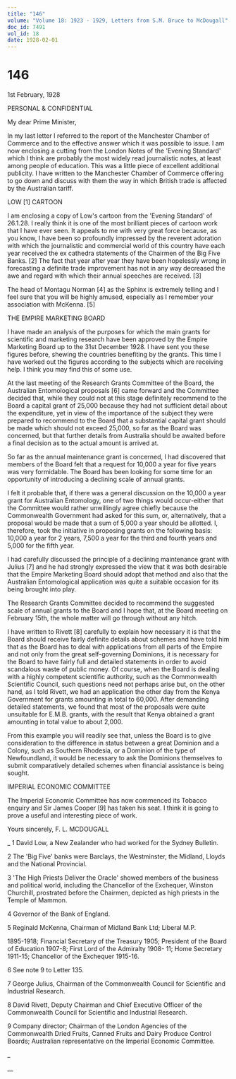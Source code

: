 ```yaml
---
title: "146"
volume: "Volume 18: 1923 - 1929, Letters from S.M. Bruce to McDougall"
doc_id: 7491
vol_id: 18
date: 1928-02-01
---
```


# 146

1st February, 1928

PERSONAL &amp; CONFIDENTIAL

My dear Prime Minister,

In my last letter I referred to the report of the Manchester Chamber of Commerce and to the effective answer which it was possible to issue. I am now enclosing a cutting from the London Notes of the 'Evening Standard' which I think are probably the most widely read journalistic notes, at least among people of education. This was a little piece of excellent additional publicity. I have written to the Manchester Chamber of Commerce offering to go down and discuss with them the way in which British trade is affected by the Australian tariff.

LOW [1] CARTOON

I am enclosing a copy of Low's cartoon from the 'Evening Standard' of 26.1.28. I really think it is one of the most brilliant pieces of cartoon work that I have ever seen. It appeals to me with very great force because, as you know, I have been so profoundly impressed by the reverent adoration with which the journalistic and commercial world of this country have each year received the ex cathedra statements of the Chairmen of the Big Five Banks. [2] The fact that year after year they have been hopelessly wrong in forecasting a definite trade improvement has not in any way decreased the awe and regard with which their annual speeches are received. [3]

The head of Montagu Norman [4] as the Sphinx is extremely telling and I feel sure that you will be highly amused, especially as I remember your association with McKenna. [5]

THE EMPIRE MARKETING BOARD

I have made an analysis of the purposes for which the main grants for scientific and marketing research have been approved by the Empire Marketing Board up to the 31st December 1928. I have sent you these figures before, shewing the countries benefiting by the grants. This time I have worked out the figures according to the subjects which are receiving help. I think you may find this of some use.

At the last meeting of the Research Grants Committee of the Board, the Australian Entomological proposals [6] came forward and the Committee decided that, while they could not at this stage definitely recommend to the Board a capital grant of 25,000 because they had not sufficient detail about the expenditure, yet in view of the importance of the subject they were prepared to recommend to the Board that a substantial capital grant should be made which should not exceed 25,000, so far as the Board was concerned, but that further details from Australia should be awaited before a final decision as to the actual amount is arrived at.

So far as the annual maintenance grant is concerned, I had discovered that members of the Board felt that a request for 10,000 a year for five years was very formidable. The Board has been looking for some time for an opportunity of introducing a declining scale of annual grants.

I felt it probable that, if there was a general discussion on the 10,000 a year grant for Australian Entomology, one of two things would occur-either that the Committee would rather unwillingly agree chiefly because the Commonwealth Government had asked for this sum, or, alternatively, that a proposal would be made that a sum of 5,000 a year should be allotted. I, therefore, took the initiative in proposing grants on the following basis: 10,000 a year for 2 years, 7,500 a year for the third and fourth years and 5,000 for the fifth year.

I had carefully discussed the principle of a declining maintenance grant with Julius [7] and he had strongly expressed the view that it was both desirable that the Empire Marketing Board should adopt that method and also that the Australian Entomological application was quite a suitable occasion for its being brought into play.

The Research Grants Committee decided to recommend the suggested scale of annual grants to the Board and I hope that, at the Board meeting on February 15th, the whole matter will go through without any hitch.

I have written to Rivett [8] carefully to explain how necessary it is that the Board should receive fairly definite details about schemes and have told him that as the Board has to deal with applications from all parts of the Empire and not only from the great self-governing Dominions, it is necessary for the Board to have fairly full and detailed statements in order to avoid scandalous waste of public money. Of course, when the Board is dealing with a highly competent scientific authority, such as the Commonwealth Scientific Council, such questions need not perhaps arise but, on the other hand, as I told Rivett, we had an application the other day from the Kenya Government for grants amounting in total to 60,000. After demanding detailed statements, we found that most of the proposals were quite unsuitable for E.M.B. grants, with the result that Kenya obtained a grant amounting in total value to about 2,000.

From this example you will readily see that, unless the Board is to give consideration to the difference in status between a great Dominion and a Colony, such as Southern Rhodesia, or a Dominion of the type of Newfoundland, it would be necessary to ask the Dominions themselves to submit comparatively detailed schemes when financial assistance is being sought.

IMPERIAL ECONOMIC COMMITTEE

The Imperial Economic Committee has now commenced its Tobacco enquiry and Sir James Cooper [9] has taken his seat. I think it is going to prove a useful and interesting piece of work.

Yours sincerely, F. L. MCDOUGALL 

_ 1 David Low, a New Zealander who had worked for the Sydney Bulletin.

2 The 'Big Five' banks were Barclays, the Westminster, the Midland, Lloyds and the National Provincial.

3 'The High Priests Deliver the Oracle' showed members of the business and political world, including the Chancellor of the Exchequer, Winston Churchill, prostrated before the Chairmen, depicted as high priests in the Temple of Mammon.

4 Governor of the Bank of England.

5 Reginald McKenna, Chairman of Midland Bank Ltd; Liberal M.P.

1895-1918; Financial Secretary of the Treasury 1905; President of the Board of Education 1907-8; First Lord of the Admiralty 1908- 11; Home Secretary 1911-15; Chancellor of the Exchequer 1915-16.

6 See note 9 to Letter 135.

7 George Julius, Chairman of the Commonwealth Council for Scientific and Industrial Research.

8 David Rivett, Deputy Chairman and Chief Executive Officer of the Commonwealth Council for Scientific and Industrial Research.

9 Company director; Chairman of the London Agencies of the Commonwealth Dried Fruits, Canned Fruits and Dairy Produce Control Boards; Australian representative on the Imperial Economic Committee.

_

__
